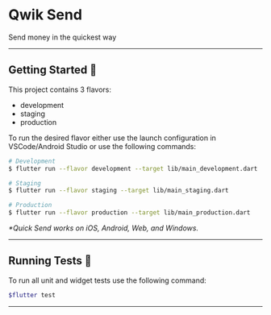 # Qwik Send

Send money in the quickest way

---

## Getting Started 🚀

This project contains 3 flavors:

- development
- staging
- production

To run the desired flavor either use the launch configuration in VSCode/Android Studio or use the following commands:

```sh
# Development
$ flutter run --flavor development --target lib/main_development.dart

# Staging
$ flutter run --flavor staging --target lib/main_staging.dart

# Production
$ flutter run --flavor production --target lib/main_production.dart
```

_\*Quick Send works on iOS, Android, Web, and Windows._

---

## Running Tests 🧪

To run all unit and widget tests use the following command:

```sh
$flutter test
```

---
